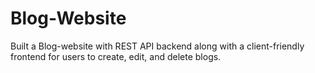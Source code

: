 # Blog-Website
Built a Blog-website with REST API backend along with a client-friendly frontend for users to create, edit, and delete blogs.
